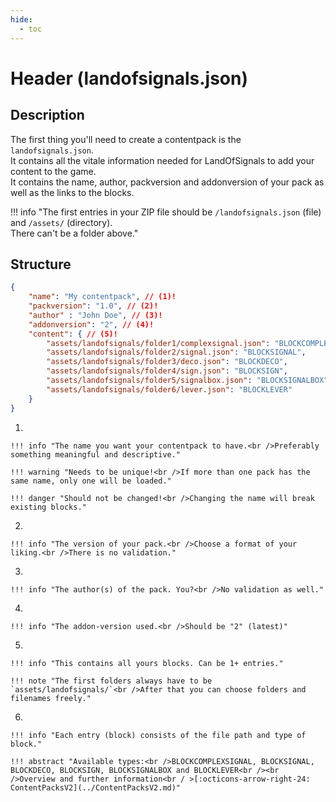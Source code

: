 ```yaml
---
hide:
  - toc
---
```


# Header (landofsignals.json)

## Description

The first thing you'll need to create a contentpack is the `landofsignals.json`.<br />
It contains all the vitale information needed for LandOfSignals to add your content to the game.<br />
It contains the name, author, packversion and addonversion of your pack as well as the links to the blocks.

!!! info "The first entries in your ZIP file should be `/landofsignals.json` (file) and `/assets/` (directory).<br />There can't be a folder above."

## Structure

``` json linenums="1" title="landofsignals.json"
{
    "name": "My contentpack", // (1)!
    "packversion": "1.0", // (2)!
    "author" : "John Doe", // (3)!
    "addonversion": "2", // (4)!
    "content": { // (5)!
        "assets/landofsignals/folder1/complexsignal.json": "BLOCKCOMPLEXSIGNAL", // (6)!
        "assets/landofsignals/folder2/signal.json": "BLOCKSIGNAL",
        "assets/landofsignals/folder3/deco.json": "BLOCKDECO",
        "assets/landofsignals/folder4/sign.json": "BLOCKSIGN",
        "assets/landofsignals/folder5/signalbox.json": "BLOCKSIGNALBOX",
        "assets/landofsignals/folder6/lever.json": "BLOCKLEVER"
    }
}
```

1.  

    !!! info "The name you want your contentpack to have.<br />Preferably something meaningful and descriptive."
 
    !!! warning "Needs to be unique!<br />If more than one pack has the same name, only one will be loaded."

    !!! danger "Should not be changed!<br />Changing the name will break existing blocks."

2.  
  
    !!! info "The version of your pack.<br />Choose a format of your liking.<br />There is no validation."

3.  
    
    !!! info "The author(s) of the pack. You?<br />No validation as well."

4.  
    
    !!! info "The addon-version used.<br />Should be "2" (latest)"
 
5.  
    
    !!! info "This contains all yours blocks. Can be 1+ entries."

    !!! note "The first folders always have to be `assets/landofsignals/`<br />After that you can choose folders and filenames freely."

6.  
    
    !!! info "Each entry (block) consists of the file path and type of block."

    !!! abstract "Available types:<br />BLOCKCOMPLEXSIGNAL, BLOCKSIGNAL, BLOCKDECO, BLOCKSIGN, BLOCKSIGNALBOX and BLOCKLEVER<br /><br />Overview and further information<br / >[:octicons-arrow-right-24: ContentPacksV2](../ContentPacksV2.md)"














